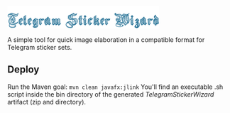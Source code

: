 ![TSW Logo](/images/title.png)

A simple tool for quick image elaboration in a compatible format for Telegram sticker sets.

## Deploy
Run the Maven goal: `mvn clean javafx:jlink`
You'll find an executable .sh script inside the bin directory of the generated _TelegramStickerWizard_ artifact (zip and directory).
